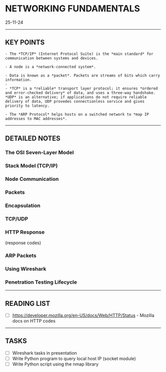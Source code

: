 # NETWORKING FUNDAMENTALS
25-11-24

---
## KEY POINTS

    - The *TCP/IP* (Internet Protocol Suite) is the *main standard* for communication between systems and devices.

    - A node is a *network-connected system*.
  
    - Data is known as a *packet*. Packets are streams of bits which carry information.
    - 
    - *TCP* is a *reliable* transport layer protocol; it ensures *ordered and error-checked delivery* of data, and uses a three-way handshake. *UDP* is an alternative; if applications do not require reliable delivery of data, UDP provedes connectionless service and gives priority to latency.

    - The *ARP Protocol* helps hosts on a switched network to *map IP addresses to MAC addresses*.
---
## DETAILED NOTES

### The OSI Seven-Layer Model

### Stack Model (TCP/IP)

### Node Communication

### Packets

### Encapsulation

### TCP/UDP

### HTTP Response
(response codes)

### ARP Packets

### Using Wireshark

### Penetration Testing Lifecycle
---
## READING LIST
- [ ] https://developer.mozilla.org/en-US/docs/Web/HTTP/Status - Mozilla docs on HTTP codes

---
## TASKS
- [ ] Wireshark tasks in presentation
- [ ] Write Python program to query local host IP (socket module)
- [ ] Write Python script using the nmap library
